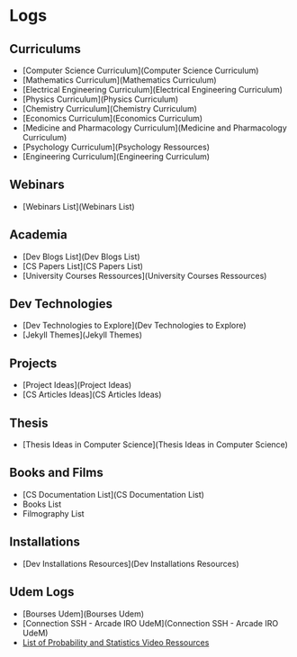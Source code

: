 # Logs

## Curriculums

- [Computer Science Curriculum](Computer Science Curriculum)
- [Mathematics Curriculum](Mathematics Curriculum)
- [Electrical Engineering Curriculum](Electrical Engineering Curriculum)
- [Physics Curriculum](Physics Curriculum)
- [Chemistry Curriculum](Chemistry Curriculum)
- [Economics Curriculum](Economics Curriculum)
- [Medicine and Pharmacology Curriculum](Medicine and Pharmacology Curriculum)
- [Psychology Curriculum](Psychology Ressources)
- [Engineering Curriculum](Engineering Curriculum)

## Webinars

- [Webinars List](Webinars List)

## Academia

- [Dev Blogs List](Dev Blogs List)
- [CS Papers List](CS Papers List)
- [University Courses Ressources](University Courses Ressources)

## Dev Technologies

- [Dev Technologies to Explore](Dev Technologies to Explore)
- [Jekyll Themes](Jekyll Themes)

## Projects

- [Project Ideas](Project Ideas)
- [CS Articles Ideas](CS Articles Ideas)

## Thesis

- [Thesis Ideas in Computer Science](Thesis Ideas in Computer Science)

## Books and Films

- [CS Documentation List](CS Documentation List)
- Books List
- Filmography List

## Installations

- [Dev Installations Resources](Dev Installations Resources)

## Udem Logs

- [Bourses Udem](Bourses Udem)
- [Connection SSH - Arcade IRO UdeM](Connection SSH - Arcade IRO UdeM)
- [List of Probability and Statistics Video Ressources]()


